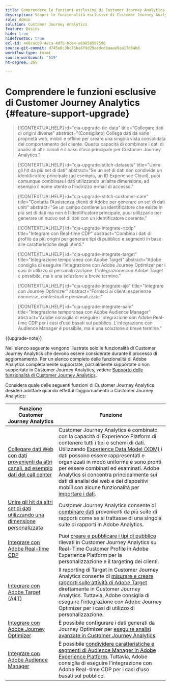 ```yaml
---
title: Comprendere le funzioni esclusive di Customer Journey Analytics
description: Scopri le funzionalità esclusive di Customer Journey Analytics
role: Admin
solution: Customer Journey Analytics
feature: Basics
hide: true
hidefromtoc: true
exl-id: 4e6cacb9-4eca-4dfb-bce4-e69850507596
source-git-commit: d745e0c3bc75ba6f9d29aedcdbaaae9aa17d6ab8
workflow-type: tm+mt
source-wordcount: '519'
ht-degree: 26%

---
```


# Comprendere le funzioni esclusive di Customer Journey Analytics {#feature-support-upgrade}

<!-- markdownlint-disable MD034 -->

>[!CONTEXTUALHELP]
>id="cja-upgrade-tie-data"
>title="Collegare dati di origini diverse"
>abstract="(Consigliato) Collega dati da varie proprietà web, mobili e offline per creare una singola vista consolidata del comportamento del cliente. Questa capacità di combinare i dati di analisi di altri canali è il caso d’uso principale per Customer Journey Analytics."

<!-- markdownlint-enable MD034 -->

<!-- markdownlint-disable MD034 -->

>[!CONTEXTUALHELP]
>id="cja-upgrade-stitch-datasets"
>title="Unire gli hit da più set di dati"
>abstract="Se un set di dati non condivide un identificatore principale (ad esempio, un ID Experience Cloud), puoi comunque combinare i dati utilizzando un’altra dimensione, ad esempio il nome utente o l’indirizzo e-mail di accesso."

<!-- markdownlint-enable MD034 -->

<!-- markdownlint-disable MD034 -->

>[!CONTEXTUALHELP]
>id="cja-upgrade-stitch-customer-care"
>title="Contatta l’Assistenza clienti di Adobe per generare un set di dati uniti"
>abstract="Se un campo contiene un identificatore che esiste in più set di dati ma non è l’identificatore principale, puoi utilizzarlo per generare un nuovo set di dati con un identificatore coerente."

<!-- markdownlint-enable MD034 -->

<!-- markdownlint-disable MD034 -->

>[!CONTEXTUALHELP]
>id="cja-upgrade-integrate-rtcdp"
>title="Integrare con Real-time CDP"
>abstract="Combina i dati di profilo da più origini per generare tipi di pubblico e segmenti in base alle caratteristiche degli utenti."

<!-- markdownlint-enable MD034 -->

<!-- markdownlint-disable MD034 -->

>[!CONTEXTUALHELP]
>id="cja-upgrade-integrate-target"
>title="Integrazione temporanea con Adobe Target"
>abstract="Adobe consiglia di eseguire l’integrazione con Adobe Journey Optimizer per i casi di utilizzo di personalizzazione. L’integrazione con Adobe Target è possibile, ma è una soluzione a breve termine."

<!-- markdownlint-enable MD034 -->

<!-- markdownlint-disable MD034 -->

>[!CONTEXTUALHELP]
>id="cja-upgrade-integrate-ajo"
>title="Integrare con Journey Optimizer"
>abstract="Fornisci ai clienti esperienze connesse, contestuali e personalizzate."

<!-- markdownlint-enable MD034 -->

<!-- markdownlint-disable MD034 -->

>[!CONTEXTUALHELP]
>id="cja-upgrade-integrate-aam"
>title="Integrazione temporanea con Adobe Audience Manager"
>abstract="Adobe consiglia di eseguire l’integrazione con Adobe Real-time CDP per i casi d’uso basati sul pubblico. L’integrazione con Audience Manager è possibile, ma è una soluzione a breve termine."

<!-- markdownlint-enable MD034 -->

{{upgrade-note}}

Nell&#39;elenco seguente vengono illustrate solo le funzionalità di Customer Journey Analytics che devono essere considerate durante il processo di aggiornamento. Per un elenco completo delle funzionalità di Adobe Analytics completamente supportate, parzialmente supportate o non supportate in Customer Journey Analytics, vedere [Supporto delle funzionalità di Customer Journey Analytics](/help/getting-started/aa-vs-cja/cja-aa.md).

Considera quale delle seguenti funzioni di Customer Journey Analytics desideri adottare quando effettui l’aggiornamento a Customer Journey Analytics:

| Funzione Customer Journey Analytics | Funzione |
|---------|----------|
| [Collegare dati Web con dati provenienti da altri canali, ad esempio dati del call center](https://experienceleague.adobe.com/en/docs/analytics-platform/using/cja-usecases/cross-channel/cross-channel) | Customer Journey Analytics è combinato con la capacità di Experience Platform di contenere tutti i tipi e schemi di dati. Utilizzando [Experience Data Model (XDM)](https://experienceleague.adobe.com/docs/experience-platform/xdm/home.html?lang=it) i dati possono essere rappresentati e organizzati in modo uniforme e sono pronti per essere combinati ed esaminati. Adobe Analytics si concentra principalmente sui dati di analisi del web e dei dispositivi mobili con alcune funzionalità per [importare i dati](https://experienceleague.adobe.com/docs/analytics/import/home.html?lang=it). |
| [Unire gli hit da altri set di dati utilizzando una dimensione personalizzata](https://experienceleague.adobe.com/en/docs/analytics-platform/using/stitching/overview) | Customer Journey Analytics consente di [combinare dati](/help/connections/combined-dataset.md) provenienti da più suite di rapporti come se si trattasse di una singola suite di rapporti in Adobe Analytics. |
| [Integrare con Adobe Real-time CDP](/help/components/audiences/audiences-overview.md) | Puoi [creare e pubblicare i tipi di pubblico](/help/components/audiences/audiences-overview.md) rilevati in Customer Journey Analytics su Real-Time Customer Profile in Adobe Experience Platform per la personalizzazione e il targeting dei clienti. |
| [Integrare con Adobe Target (A4T)](/help/integrations/at.md) | Il reporting di Target in Customer Journey Analytics consente di [misurare e creare rapporti sulle attività di Adobe Target](/help/integrations/at.md) direttamente in Customer Journey Analytics. Tuttavia, Adobe consiglia di eseguire l’integrazione con Adobe Journey Optimizer per i casi di utilizzo di personalizzazione. |
| [Integrare con Adobe Journey Optimizer](/help/integrations/ajo.md) | È possibile configurare i dati generati da Journey Optimizer per [eseguire analisi avanzate in Customer Journey Analytics](/help/integrations/ajo.md). |
| [Integrare con Adobe Audience Manager](https://experienceleague.adobe.com/en/docs/audience-manager/user-guide/implementation-integration-guides/integration-experience-platform/aam-aep-audience-sharing) | È possibile [condividere caratteristiche e segmenti di Audience Manager in Adobe Experience Platform](https://experienceleague.adobe.com/en/docs/audience-manager/user-guide/implementation-integration-guides/integration-experience-platform/aam-aep-audience-sharing). Tuttavia, Adobe consiglia di eseguire l’integrazione con Adobe Real-time CDP per i casi d’uso basati sul pubblico. |
